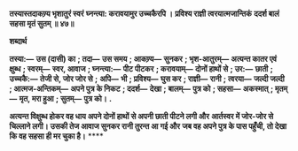 **तस्यास्तदाकण्र्य भृशातुरं स्वरं** **घ्नन्त्या: करावयामुर उच्चकैरपि ।** **प्रविश्य राज्ञी त्वरयात्मजान्तिकं** **ददर्श बालं सहसा मृतं सुतम् ॥ ४७॥** 

**शब्दार्थ** 

**तस्या:—** **उस (दासी) का** **; तदा—** **उस समय** **; आकण्र्य—** **सुनकर** **; भृश-आतुरम्—** **अत्यन्त कातर एवं क्षुब्ध** **; स्वरम्—** **स्वर, आवाज** **; घ्नन्त्या:—** **पीट पीटकर** **; करावयाम्—** **दोनों हाथों से** **; उर:—** **छाती** **; उच्चकै:—** **तेजी से, जोर जोर से** **;** **अपि—** **भी** **; प्रविश्य—** **घुस कर** **; राज्ञी—** **रानी** **; त्वरया—** **जल्दी जल्दी** **; आत्मज-अन्तिकम्—** **अपने पुत्र के निकट** **; ददर्श—** **देखा** **; बालम्—** **पुत्र को** **; सहसा—** **अकस्मात्** **; मृतम्—** **मृत, मरा हुआ** **; सुतम्—** **पुत्र को।** **.** 

**अत्यन्त विक्षुब्ध होकर वह धाय अपने दोनों हाथों से अपनी छाती पीटने लगी और** **आर्तस्वर में जोर-जोर से चिल्लाने लगी। उसकी तेज आवाज सुनकर रानी तुरन्त आ गई और** **जब वह अपने पुत्र के पास पहुँची, तो देखा कि वह सहसा ही मर चुका है।** **** 